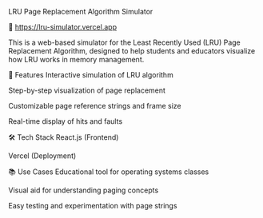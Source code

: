 LRU Page Replacement Algorithm Simulator

🔗 https://lru-simulator.vercel.app

This is a web-based simulator for the Least Recently Used (LRU) Page Replacement Algorithm, designed to help students and educators visualize how LRU works in memory management.

🚀 Features
Interactive simulation of LRU algorithm

Step-by-step visualization of page replacement

Customizable page reference strings and frame size

Real-time display of hits and faults

🛠️ Tech Stack
React.js (Frontend)

Vercel (Deployment)

📚 Use Cases
Educational tool for operating systems classes

Visual aid for understanding paging concepts

Easy testing and experimentation with page strings
